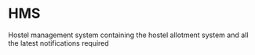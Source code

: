 # HMS
Hostel management system containing the hostel allotment system and all the latest notifications required
